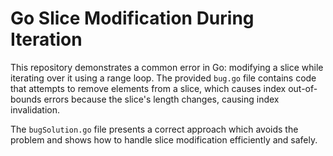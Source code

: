 # Go Slice Modification During Iteration

This repository demonstrates a common error in Go: modifying a slice while iterating over it using a range loop.  The provided `bug.go` file contains code that attempts to remove elements from a slice, which causes index out-of-bounds errors because the slice's length changes, causing index invalidation.

The `bugSolution.go` file presents a correct approach which avoids the problem and shows how to handle slice modification efficiently and safely.